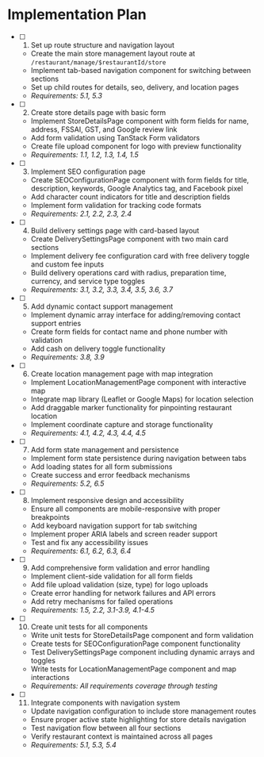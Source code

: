 # Implementation Plan

- [ ] 1. Set up route structure and navigation layout





  - Create the main store management layout route at `/restaurant/manage/$restaurantId/store`
  - Implement tab-based navigation component for switching between sections
  - Set up child routes for details, seo, delivery, and location pages
  - _Requirements: 5.1, 5.3_

- [ ] 2. Create store details page with basic form
  - Implement StoreDetailsPage component with form fields for name, address, FSSAI, GST, and Google review link
  - Add form validation using TanStack Form validators
  - Create file upload component for logo with preview functionality
  - _Requirements: 1.1, 1.2, 1.3, 1.4, 1.5_

- [ ] 3. Implement SEO configuration page
  - Create SEOConfigurationPage component with form fields for title, description, keywords, Google Analytics tag, and Facebook pixel
  - Add character count indicators for title and description fields
  - Implement form validation for tracking code formats
  - _Requirements: 2.1, 2.2, 2.3, 2.4_

- [ ] 4. Build delivery settings page with card-based layout
  - Create DeliverySettingsPage component with two main card sections
  - Implement delivery fee configuration card with free delivery toggle and custom fee inputs
  - Build delivery operations card with radius, preparation time, currency, and service type toggles
  - _Requirements: 3.1, 3.2, 3.3, 3.4, 3.5, 3.6, 3.7_

- [ ] 5. Add dynamic contact support management
  - Implement dynamic array interface for adding/removing contact support entries
  - Create form fields for contact name and phone number with validation
  - Add cash on delivery toggle functionality
  - _Requirements: 3.8, 3.9_

- [ ] 6. Create location management page with map integration
  - Implement LocationManagementPage component with interactive map
  - Integrate map library (Leaflet or Google Maps) for location selection
  - Add draggable marker functionality for pinpointing restaurant location
  - Implement coordinate capture and storage functionality
  - _Requirements: 4.1, 4.2, 4.3, 4.4, 4.5_

- [ ] 7. Add form state management and persistence
  - Implement form state persistence during navigation between tabs
  - Add loading states for all form submissions
  - Create success and error feedback mechanisms
  - _Requirements: 5.2, 6.5_

- [ ] 8. Implement responsive design and accessibility
  - Ensure all components are mobile-responsive with proper breakpoints
  - Add keyboard navigation support for tab switching
  - Implement proper ARIA labels and screen reader support
  - Test and fix any accessibility issues
  - _Requirements: 6.1, 6.2, 6.3, 6.4_

- [ ] 9. Add comprehensive form validation and error handling
  - Implement client-side validation for all form fields
  - Add file upload validation (size, type) for logo uploads
  - Create error handling for network failures and API errors
  - Add retry mechanisms for failed operations
  - _Requirements: 1.5, 2.2, 3.1-3.9, 4.1-4.5_

- [ ] 10. Create unit tests for all components
  - Write unit tests for StoreDetailsPage component and form validation
  - Create tests for SEOConfigurationPage component functionality
  - Test DeliverySettingsPage component including dynamic arrays and toggles
  - Write tests for LocationManagementPage component and map interactions
  - _Requirements: All requirements coverage through testing_

- [ ] 11. Integrate components with navigation system
  - Update navigation configuration to include store management routes
  - Ensure proper active state highlighting for store details navigation
  - Test navigation flow between all four sections
  - Verify restaurant context is maintained across all pages
  - _Requirements: 5.1, 5.3, 5.4_